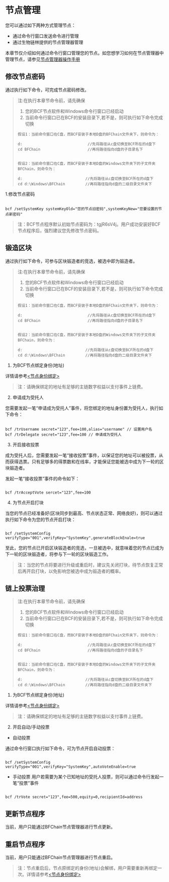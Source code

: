 # 节点管理

您可以通过如下两种方式管理节点：

- 通过命令行窗口发送命令进行管理
- 通过生物链林提供的节点管理器管理

本章节仅介绍如何通过命令行窗口管理您的节点。如您想学习如何在节点管理器中管理节点，请参见[节点管理器操作手册](https://serviceapi.instinct.one/marketplace/public/file/ext?path=/default/NodeManagerOperationManual.pdf)



## 修改节点密码

通过执行如下命令，可完成节点密码修改。

> 注:在执行本章节命令前，请先确保
>    1. 您的BCF节点软件和Windows命令行窗口已经启动
>    2. 当前命令行窗口已在BCF的安装目录下,若不是，则可执行如下命令完成切换
>    
>    ```
>    假设1：当前命令窗口在C盘，而BCF安装于本地D盘的BFChain文件夹下，则命令为：
>    
>    d:                             //先将路径从c盘切换至BCF所在的d盘下
>    cd BFChain                     //再将路径指向d盘的子目录名下
>    
>    
>    假设2：当前命令窗口在C盘，而BCF安装于本地D盘的Windows文件夹下的子文件夹BFChain，则命令为：
>    
>    d:                            //先将路径从c盘切换至BCF所在的d盘下
>    cd d:\Windows\BFChain         //再将路径指向d盘的二级目录文件夹下
>    
>    ```

1.修改节点密码

```

bcf /setSystemKey systemKeyOld="您的节点旧密码",systemKeyNew="您要设置的节点新密码"   

```

> 注：BCF节点程序默认初始节点密码为：tgjR6sV4j。用户成功安装好BCF节点程序后，强烈建议您先修改节点密码。



## 锻造区块

通过执行如下命令，可参与区块锻造者的竞选，被选中即为锻造者。

> 注:在执行本章节命令前，请先确保
>    1. 您的BCF节点软件和Windows命令行窗口已经启动
>    2. 当前命令行窗口已在BCF的安装目录下,若不是，则可执行如下命令完成切换
>    
>    ```
>    假设1：当前命令窗口在C盘，而BCF安装于本地D盘的BFChain文件夹下，则命令为：
>    
>    d:                             //先将路径从c盘切换至BCF所在的d盘下
>    cd BFChain                     //再将路径指向d盘的子目录名下
>    
>    
>    假设2：当前命令窗口在C盘，而BCF安装于本地D盘的Windows文件夹下的子文件夹BFChain，则命令为：
>    
>    d:                            //先将路径从c盘切换至BCF所在的d盘下
>    cd d:\Windows\BFChain         //再将路径指向d盘的二级目录文件夹下
>    
>    ```

1. 为BCF节点绑定身份(地址)

详情请参考[\<节点身份绑定\>](/zh/教程/PC全节点教程/Windows/install.md#节点身份绑定)

> 注：请确保绑定的地址有足够的主链数字权益以支付事件上链费。

2. 申请成为受托人

您需要发起一笔“申请成为受托人”事件，将您绑定的地址身份置为受托人，执行如下命令：

```

bcf /trUsername secret="123",fee=100,alias="username" // 设置用户名
bcf /trDelegate secret="123",fee=100 // 申请成为受托人

```
3. 开启接收投票

成为受托人后，您需要发起一笔“接收投票”事件，以保证您的地址可以被投票，从而获得选票。只有足够多的得票数和在线率，才能保证您能被选中成为下一轮的区块锻造者。

发起一笔“接收投票”事件的命令如下：

```

bcf /trAcceptVote sercet="123",fee=100

```

4. 为节点开启打块

当您的节点已经准备好(区块同步到最高、节点状态正常、网络良好)，则可以通过执行如下命令为您的节点开启打块：

```

bcf /setSystemConfig verifyType="001",verifyKey="SystemKey",generateBlockEnale=true

```
至此，您的节点已开启区块锻造者的竞选，一旦被选中，就意味着您的节点已成为下一轮的区块锻造者，将参与下一轮的区块锻造工作。

> 注：当您的节点将要进行升级或重启时，建议先关闭打块，待节点恢复正常后再开启打块，以免影响您被选中成为锻造者的概率。





## 链上投票治理

> 注:在执行本章节命令前，请先确保
>    1. 您的BCF节点软件和Windows命令行窗口已经启动
>    2. 当前命令行窗口已在BCF的安装目录下,若不是，则可执行如下命令完成切换
>    
>    ```
>    假设1：当前命令窗口在C盘，而BCF安装于本地D盘的BFChain文件夹下，则命令为：
>    
>    d:                             //先将路径从c盘切换至BCF所在的d盘下
>    cd BFChain                     //再将路径指向d盘的子目录名下
>    
>    
>    假设2：当前命令窗口在C盘，而BCF安装于本地D盘的Windows文件夹下的子文件夹BFChain，则命令为：
>    
>    d:                            //先将路径从c盘切换至BCF所在的d盘下
>    cd d:\Windows\BFChain         //再将路径指向d盘的二级目录文件夹下
>    
>    ```

1. 为BCF节点绑定身份(地址)

详情请参考[\<节点身份绑定\>](/zh/教程/PC全节点教程/Windows/install.md#节点身份绑定)

> 注：请确保绑定的地址有足够的主链数字权益以支付事件上链费。

2. 开启自动/手动投票

- 自动投票

通过命令行窗口执行如下命令，可为节点开启自动投票：

```

bcf /setSystemConfig verifyType="001",verifyKey="SystemKey",autoVoteEnable=true

```

- 手动投票
用户若需要为某个已知地址的受托人投票，则可以通过命令行发起一笔“投票”事件

```

bcf /trVote secret="123",fee=500,equity=0,recipientId=address

```



## 更新节点程序

当前，用户只能通过BFChain节点管理器进行节点更新。


## 重启节点程序

当前，用户只能通过BFChain节点管理器进行节点重启。

> 注：节点重启后，节点原绑定的身份(地址)会解绑，用户需要重新再绑定一次。详情请参考[\<节点身份绑定\>](/zh/教程/PC全节点教程/Windows/install.md#节点身份绑定)





